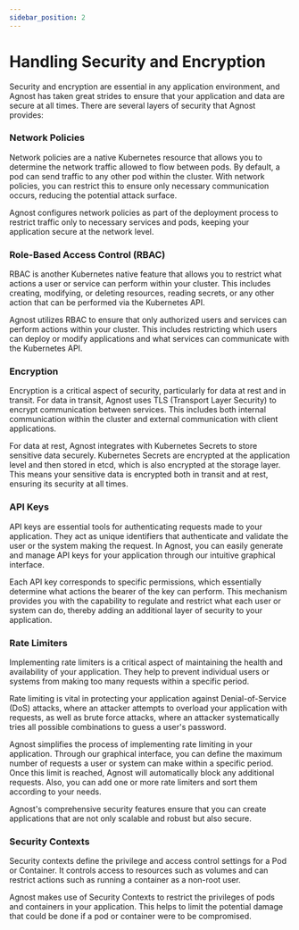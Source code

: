 ```yaml
---
sidebar_position: 2
---
```


# Handling Security and Encryption

Security and encryption are essential in any application environment, and Agnost
has taken great strides to ensure that your application and data are secure at
all times. There are several layers of security that Agnost provides:

### Network Policies

Network policies are a native Kubernetes resource that allows you to determine
the network traffic allowed to flow between pods. By default, a pod can send
traffic to any other pod within the cluster. With network policies, you can
restrict this to ensure only necessary communication occurs, reducing the
potential attack surface.

Agnost configures network policies as part of the deployment process to restrict
traffic only to necessary services and pods, keeping your application secure at
the network level.

### Role-Based Access Control (RBAC)

RBAC is another Kubernetes native feature that allows you to restrict what
actions a user or service can perform within your cluster. This includes
creating, modifying, or deleting resources, reading secrets, or any other action
that can be performed via the Kubernetes API.

Agnost utilizes RBAC to ensure that only authorized users and services can
perform actions within your cluster. This includes restricting which users can
deploy or modify applications and what services can communicate with the
Kubernetes API.

### Encryption

Encryption is a critical aspect of security, particularly for data at rest and
in transit. For data in transit, Agnost uses TLS (Transport Layer Security) to
encrypt communication between services. This includes both internal
communication within the cluster and external communication with client
applications.

For data at rest, Agnost integrates with Kubernetes Secrets to store sensitive
data securely. Kubernetes Secrets are encrypted at the application level and
then stored in etcd, which is also encrypted at the storage layer. This means
your sensitive data is encrypted both in transit and at rest, ensuring its
security at all times.

### API Keys

API keys are essential tools for authenticating requests made to your
application. They act as unique identifiers that authenticate and validate the
user or the system making the request. In Agnost, you can easily generate and
manage API keys for your application through our intuitive graphical interface.

Each API key corresponds to specific permissions, which essentially determine
what actions the bearer of the key can perform. This mechanism provides you with
the capability to regulate and restrict what each user or system can do, thereby
adding an additional layer of security to your application.

### Rate Limiters

Implementing rate limiters is a critical aspect of maintaining the health and
availability of your application. They help to prevent individual users or
systems from making too many requests within a specific period.

Rate limiting is vital in protecting your application against Denial-of-Service
(DoS) attacks, where an attacker attempts to overload your application with
requests, as well as brute force attacks, where an attacker systematically tries
all possible combinations to guess a user's password.

Agnost simplifies the process of implementing rate limiting in your application.
Through our graphical interface, you can define the maximum number of requests a
user or system can make within a specific period. Once this limit is reached,
Agnost will automatically block any additional requests. Also, you can add one
or more rate limiters and sort them according to your needs.

Agnost's comprehensive security features ensure that you can create applications
that are not only scalable and robust but also secure.

### Security Contexts

Security contexts define the privilege and access control settings for a Pod or
Container. It controls access to resources such as volumes and can restrict
actions such as running a container as a non-root user.

Agnost makes use of Security Contexts to restrict the privileges of pods and
containers in your application. This helps to limit the potential damage that
could be done if a pod or container were to be compromised.
